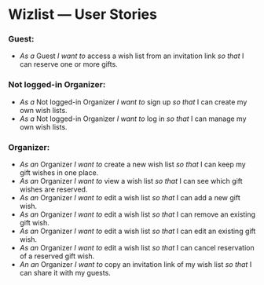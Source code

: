 # Wizlist — User Stories

### Guest:

- _As a_ Guest _I want to_ access a wish list from an invitation link _so that_ I can reserve one or more gifts.

### Not logged-in Organizer:

- _As a_ Not logged-in Organizer _I want to_ sign up _so that_ I can create my own wish lists.
- _As a_ Not logged-in Organizer _I want to_ log in _so that_ I can manage my own wish lists.

### Organizer:

- _As an_ Organizer _I want to_ create a new wish list _so that_ I can keep my gift wishes in one place.
- _As an_ Organizer _I want to_ view a wish list _so that_ I can see which gift wishes are reserved.
- _As an_ Organizer _I want to_ edit a wish list _so that_ I can add a new gift wish.
- _As an_ Organizer _I want to_ edit a wish list _so that_ I can remove an existing gift wish.
- _As an_ Organizer _I want to_ edit a wish list _so that_ I can edit an existing gift wish.
- _As an_ Organizer _I want to_ edit a wish list _so that_ I can cancel reservation of a reserved gift wish.
- _An an_ Organizer _I want to_ copy an invitation link of my wish list _so that_ I can share it with my guests.
